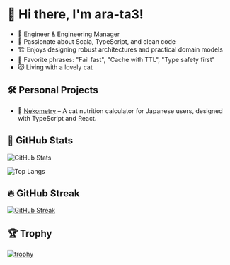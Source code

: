 # 👋 Hi there, I'm ara-ta3!

- 🚀 Engineer & Engineering Manager
- 🧪 Passionate about Scala, TypeScript, and clean code
- 🏗️ Enjoys designing robust architectures and practical domain models
- 💬 Favorite phrases: "Fail fast", "Cache with TTL", "Type safety first"
- 🐱 Living with a lovely cat

## 🛠️ Personal Projects

- 🔹 [Nekometry](https://nekometry.web.app/?utm_source=github&utm_medium=referral) – A cat nutrition calculator for Japanese users, designed with TypeScript and React.

## 🔧 GitHub Stats

![GitHub Stats](https://github-readme-stats.vercel.app/api?username=ara-ta3&show_icons=true&theme=tokyonight)

![Top Langs](https://github-readme-stats.vercel.app/api/top-langs/?username=ara-ta3&layout=compact&theme=tokyonight)

## 🔥 GitHub Streak

[![GitHub Streak](https://streak-stats.demolab.com/?user=ara-ta3&theme=tokyonight)](https://git.io/streak-stats)

## 🏆 Trophy

[![trophy](https://github-profile-trophy.vercel.app/?username=ara-ta3)](https://github.com/ryo-ma/github-profile-trophy)  

